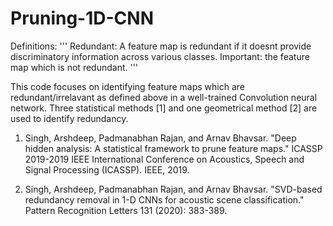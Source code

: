 # Pruning-1D-CNN

Definitions:
'''
Redundant: A feature map is redundant if it doesnt provide discriminatory information across various classes.
Important: the feature map which is not redundant.
'''

This code focuses on identifying feature maps which are redundant/irrelavant as defined above in a well-trained Convolution neural network. Three statistical methods [1] and one geometrical method [2] are used to identify redundancy. 



1. Singh, Arshdeep, Padmanabhan Rajan, and Arnav Bhavsar. "Deep hidden analysis: A statistical framework to prune feature maps." ICASSP 2019-2019 IEEE International Conference on Acoustics, Speech and Signal Processing (ICASSP). IEEE, 2019.

2. Singh, Arshdeep, Padmanabhan Rajan, and Arnav Bhavsar. "SVD-based redundancy removal in 1-D CNNs for acoustic scene classification." Pattern Recognition Letters 131 (2020): 383-389.
